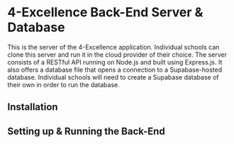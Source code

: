 # 4-Excellence Back-End Server & Database

This is the server of the 4-Excellence application. Individual schools can clone this server and run it in the cloud provider of their choice. The server consists of a RESTful API running on Node.js and built using Express.js. It also offers a database file that opens a connection to a Supabase-hosted database. Individual schools will need to create a Supabase database of their own in order to run the database. 

## Installation

## Setting up & Running the Back-End
